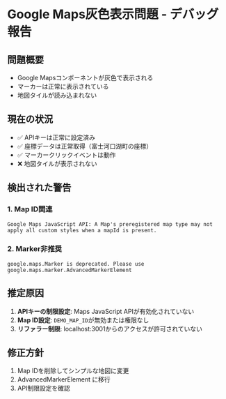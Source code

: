 # Google Maps灰色表示問題 - デバッグ報告

## 問題概要
- Google Mapsコンポーネントが灰色で表示される
- マーカーは正常に表示されている
- 地図タイルが読み込まれない

## 現在の状況
- ✅ APIキーは正常に設定済み
- ✅ 座標データは正常取得（富士河口湖町の座標）
- ✅ マーカークリックイベントは動作
- ❌ 地図タイルが表示されない

## 検出された警告

### 1. Map ID関連
```
Google Maps JavaScript API: A Map's preregistered map type may not apply all custom styles when a mapId is present.
```

### 2. Marker非推奨
```
google.maps.Marker is deprecated. Please use google.maps.marker.AdvancedMarkerElement
```

## 推定原因
1. **APIキーの制限設定**: Maps JavaScript APIが有効化されていない
2. **Map ID設定**: `DEMO_MAP_ID`が無効または権限なし
3. **リファラー制限**: localhost:3001からのアクセスが許可されていない

## 修正方針
1. Map IDを削除してシンプルな地図に変更
2. AdvancedMarkerElement に移行
3. API制限設定を確認